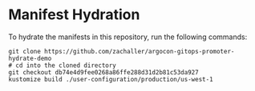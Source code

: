 # Manifest Hydration

To hydrate the manifests in this repository, run the following commands:

```shell
git clone https://github.com/zachaller/argocon-gitops-promoter-hydrate-demo
# cd into the cloned directory
git checkout db74e4d9fee0268a86ffe288d31d2b81c53da927
kustomize build ./user-configuration/production/us-west-1
```
